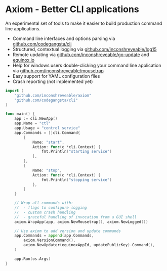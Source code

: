 # Axiom - Better CLI applications

An experimental set of tools to make it easier to build production command line applications.

- Command line interfaces and options parsing via [github.com/codegangsta/cli](https://github.com/codegansta/cli)
- Structured, contextual logging via [github.com/inconshreveable/log15](https://github.com/inconshreveable/log15)
- Remote updating via [github.com/inconshreveable/go-update](https://github.com/inconshreveable/go-update) and [equinox.io](https://equinox.io)
- Help for windows users double-clicking your command line application via [github.com/inconshreveable/mousetrap](https://github.com/inconshreveable/mousetrap)
- Easy support for YAML configuration files
- Crash reporting (not implemented yet)

```go
import (
    "github.com/inconshreveable/axiom"
    "github.com/codegangsta/cli"
)

func main() {
    app := cli.NewApp()
    app.Name = "ctl"
    app.Usage = "control service"
    app.Commands = []cli.Command{
        {
            Name: "start",
            Action: func(c *cli.Context) {
                fmt.Println("starting service")
            },
        },
        {
            Name: "stop",
            Action: func(c *cli.Context) {
                fmt.Println("stopping service")
            },
        }
    }

    // Wrap all commands with:
    //  - flags to configure logging
    //  - custom crash handling
    //  - graceful handling of invocation from a GUI shell
    axiom.WrapApp(app, axiom.NewMousetrap(), axiom.NewLogged())

    // Use axiom to add version and update commands
    app.Commands = append(app.Commands,
        axiom.VersionCommand(),
        axiom.NewUpdater(equinoxAppId, updatePublicKey).Command(),
    )

    app.Run(os.Args)
}
```
